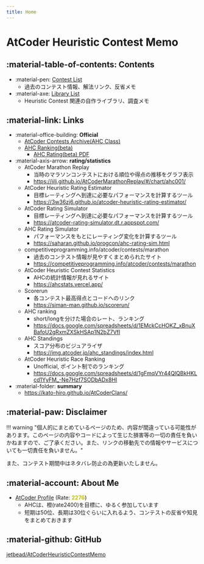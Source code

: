 ```yaml
---
title: Home
---
```


# AtCoder Heuristic Contest Memo

## :material-table-of-contents: Contents

- :material-pen: [Contest List](./ContestMemo/index.md)
  - 過去のコンテスト情報、解法リンク、反省メモ
- :material-axe: [Library List](./Library/index.md)
  - Heuristic Contest 関連の自作ライブラリ、調査メモ

## :material-link: Links

- :material-office-building: **Official**
  - [AtCoder Contests Archive(AHC Class)](https://atcoder.jp/contests/archive?ratedType=4&category=0&keyword=)
  - [AHC Ranking(beta)](https://www.dropbox.com/s/j276tgd7izpc40u/ranking.csv?dl=0)
    - [AHC Rating(beta) PDF](https://www.dropbox.com/s/ne358pdixfafppm/AHC_rating.pdf?dl=0)
- :material-axis-arrow: **rating/statistics**
  - AtCoder Marathon Replay
    - 当時のマラソンコンテストにおける順位や得点の推移をグラフ表示
    - https://iilj.github.io/AtCoderMarathonReplay/#/chart/ahc001/
  - AtCoder Heuristic Rating Estimator
    - 目標レーティングへ到達に必要なパフォーマンスを計算するツール
    - https://3w36zj6.github.io/atcoder-heuristic-rating-estimator/
  - AtCoder Rating Simulator
    - 目標レーティングへ到達に必要なパフォーマンスを計算するツール
    - https://atcoder-rating-simulator.dt.r.appspot.com/
  - AHC Rating Simulator
    - パフォーマンスをもとにレーティング変化を計算するツール
    - https://saharan.github.io/progcon/ahc-rating-sim.html
  - competitiveprogramming.info/atcoder/contests/marathon
    - 過去のコンテスト情報が見やすくまとめられたサイト
    - https://competitiveprogramming.info/atcoder/contests/marathon
  - AtCoder Heuristic Contest Statistics
    - AHCの統計情報が見れるサイト
    - https://ahcstats.vercel.app/
  - Scorerun
    - 各コンテスト最高得点とコードへのリンク
    - https://siman-man.github.io/scorerun/
  - AHC ranking
    - short/longを分けた場合のレート、ランキング
    - https://docs.google.com/spreadsheets/d/1EMckCcHOKZ_xBnuXBafoU2gRxmZXSkHSAp1N2bZ7VfI
  - AHC Standings
    - スコア分布のビジュアライザ
    - https://img.atcoder.jp/ahc_standings/index.html
  - AtCoder Heuristic Race Ranking
    - Unofficial, ポイント制でのランキング
    - https://docs.google.com/spreadsheets/d/1gFmqVYr44QlQBkHKLcd1YyFM_-Ne7Hzf7SODbADx8HI
- :material-folder: **summary**
  - https://kato-hiro.github.io/AtCoderClans/

## :material-paw: Disclaimer

!!! warning "個人的にまとめているページのため、内容が間違っている可能性があります。このページの内容やコードによって生じた損害等の一切の責任を負いかねますので、ご了承ください。また、リンクの移動先での情報やサービスについても一切責任を負いません。"

また、コンテスト期間中はネタバレ防止の為更新いたしません。

## :material-account: About Me

- [AtCoder Profile](https://atcoder.jp/users/phyllo?contestType=heuristic) (Rate: <span style="color: #c0c000; font-weight: bold">2276</span>)
  - AHCは、橙(rate2400)を目標に、ゆるく参加しています
  - 短期は50位、長期は30位ぐらいに入れるよう、コンテストの反省や知見をまとめておきます

## :material-github: GitHub

[jetbead/AtCoderHeuristicContestMemo](https://github.com/jetbead/AtCoderHeuristicContestMemo/)
